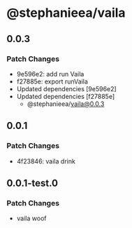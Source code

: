 # @stephanieea/vaila

## 0.0.3

### Patch Changes

- 9e596e2: add run Vaila
- f27885e: export runVaila
- Updated dependencies [9e596e2]
- Updated dependencies [f27885e]
  - @stephanieea/vaila@0.0.3

## 0.0.1

### Patch Changes

- 4f23846: vaila drink

## 0.0.1-test.0

### Patch Changes

- vaila woof
